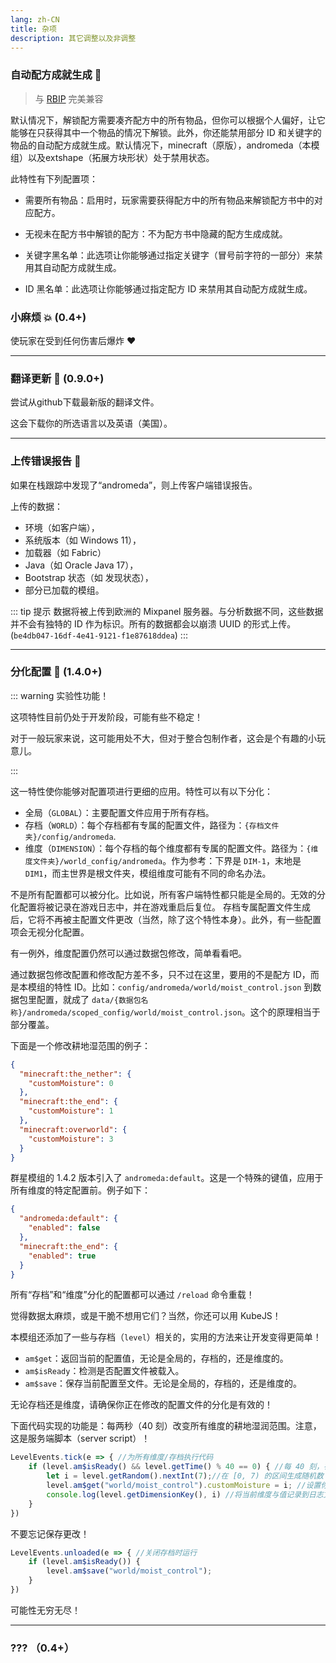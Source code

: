 ```yaml
---
lang: zh-CN
title: 杂项
description: 其它调整以及非调整
---
```


### 自动配方成就生成 📗

> 与 [RBIP](https://modrinth.com/mod/rbip) 完美兼容

默认情况下，解锁配方需要凑齐配方中的所有物品，但你可以根据个人偏好，让它能够在只获得其中一个物品的情况下解锁。此外，你还能禁用部分 ID 和关键字的物品的自动配方成就生成。默认情况下，minecraft（原版），andromeda（本模组）以及extshape（拓展方块形状）处于禁用状态。

此特性有下列配置项：

* 需要所有物品：启用时，玩家需要获得配方中的所有物品来解锁配方书中的对应配方。

* 无视未在配方书中解锁的配方：不为配方书中隐藏的配方生成成就。

* 关键字黑名单：此选项让你能够通过指定关键字（冒号前字符的一部分）来禁用其自动配方成就生成。

* ID 黑名单：此选项让你能够通过指定配方 ID 来禁用其自动配方成就生成。

### 小麻烦 💥 (0.4+)

使玩家在受到任何伤害后爆炸 ❤️

***
### 翻译更新 🔁 (0.9.0+)

尝试从github下载最新版的翻译文件。

这会下载你的所选语言以及英语（美国）。

***
### 上传错误报告 📑

如果在栈跟踪中发现了“andromeda”，则上传客户端错误报告。

上传的数据：
- 环境（如客户端），
- 系统版本（如 Windows 11），
- 加载器（如 Fabric）
- Java（如 Oracle Java 17），
- Bootstrap 状态（如 发现状态），
- 部分已加载的模组。

::: tip 提示
数据将被上传到欧洲的 Mixpanel 服务器。与分析数据不同，这些数据并不会有独特的 ID 作为标识。所有的数据都会以崩溃 UUID 的形式上传。 (`be4db047-16df-4e41-9121-f1e87618ddea`)
:::

***
### 分化配置 🧩 (1.4.0+)

::: warning 实验性功能！

这项特性目前仍处于开发阶段，可能有些不稳定！

对于一般玩家来说，这可能用处不大，但对于整合包制作者，这会是个有趣的小玩意儿。

:::

这一特性使你能够对配置项进行更细的应用。特性可以有以下分化：

- 全局（`GLOBAL`）：主要配置文件应用于所有存档。
- 存档（`WORLD`）：每个存档都有专属的配置文件，路径为：`{存档文件夹}/config/andromeda`.
- 维度（`DIMENSION`）：每个存档的每个维度都有专属的配置文件。路径为：`{维度文件夹}/world_config/andromeda`。作为参考：下界是 `DIM-1`，末地是 `DIM1`，而主世界是根文件夹，模组维度可能有不同的命名办法。

不是所有配置都可以被分化。比如说，所有客户端特性都只能是全局的。无效的分化配置将被记录在游戏日志中，并在游戏重启后复位。
存档专属配置文件生成后，它将不再被主配置文件更改（当然，除了这个特性本身）。此外，有一些配置项会无视分化配置。

有一例外，维度配置仍然可以通过数据包修改，简单看看吧。

通过数据包修改配置和修改配方差不多，只不过在这里，要用的不是配方 ID，而是本模组的特性 ID。比如：`config/andromeda/world/moist_control.json` 到数据包里配置，就成了 `data/{数据包名称}/andromeda/scoped_config/world/moist_control.json`。这个的原理相当于部分覆盖。

下面是一个修改耕地湿范围的例子：

```json
{
  "minecraft:the_nether": {
    "customMoisture": 0
  },
  "minecraft:the_end": {
    "customMoisture": 1
  },
  "minecraft:overworld": {
    "customMoisture": 3
  }
}
```

群星模组的 1.4.2 版本引入了 `andromeda:default`。这是一个特殊的键值，应用于所有维度的特定配置前。例子如下：

```json
{
  "andromeda:default": {
    "enabled": false
  },
  "minecraft:the_end": {
    "enabled": true
  }
}
```

所有“存档”和“维度”分化的配置都可以通过 `/reload` 命令重载！

觉得数据太麻烦，或是干脆不想用它们？当然，你还可以用 KubeJS！

本模组还添加了一些与存档（`level`）相关的，实用的方法来让开发变得更简单！

- `am$get`：返回当前的配置值，无论是全局的，存档的，还是维度的。
- `am$isReady`：检测是否配置文件被载入。
- `am$save`：保存当前配置至文件。无论是全局的，存档的，还是维度的。

无论存档还是维度，请确保你正在修改的配置文件的分化是有效的！

下面代码实现的功能是：每两秒（40 刻）改变所有维度的耕地湿润范围。注意，这是服务端脚本（server script）！

```js
LevelEvents.tick(e => { //为所有维度/存档执行代码
    if (level.am$isReady() && level.getTime() % 40 == 0) { //每 40 刻，在保证配置文件被加载的情况下，修改配置项
        let i = level.getRandom().nextInt(7);//在 [0, 7) 的区间生成随机数
        level.am$get("world/moist_control").customMoisture = i; //设置你想要更改的值
        console.log(level.getDimensionKey(), i) //将当前维度与值记录到日志文件中
    }
})
```

不要忘记保存更改！

```js
LevelEvents.unloaded(e => { //关闭存档时运行
    if (level.am$isReady()) {
        level.am$save("world/moist_control");
    }
})
```

可能性无穷无尽！

***
### ??? （0.4+）
